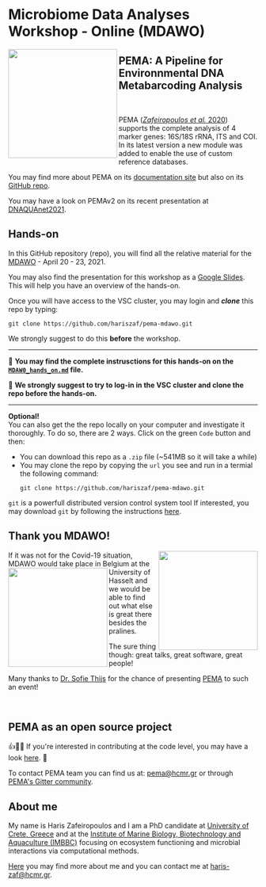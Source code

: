 # Microbiome Data Analyses Workshop - Online (MDAWO)


<img src="https://camo.githubusercontent.com/762c1129f266494bbbb3faff3d673040cf7b1f19d45c6e13f49b08de12f5116a/68747470733a2f2f692e70617374652e706963732f38373031383966616466363638613935386338616163383366333865373939632e706e67" width= 220px; align="left"  />

## PEMA: A Pipeline for Environnmental DNA Metabarcoding Analysis 

<br/>

PEMA ([*Zafeiropoulos et al.* 2020](https://academic.oup.com/gigascience/article/9/3/giaa022/5803335))
supports the complete analysis of 4 marker genes: 16S/18S rRNA, ITS and COI.
In its latest version a new module was added to enable the use of custom reference databases. 

You may find more about PEMA on its [documentation site](http://pema.hcmr.gr/)
but also on its [GitHub repo](https://github.com/hariszaf/pema). 


You may have a look on PEMAv2 on its recent presentation at [DNAQUAnet2021](https://www.youtube.com/watch?v=kht_LKMmB6w).


## Hands-on 


In this GitHub repository (repo), you will find all the relative material for the [MDAWO](https://mdawo.meetinghand.com/) - April 20 - 23, 2021.

You may also find the presentation for this workshop as a [Google Slides](https://docs.google.com/presentation/d/1wTDkCBEC8MkQDr6efGE0xsluO87GB-5thnMGIdNb_tY/edit?usp=sharing).
This will help you have an overview of the hands-on.

Once you will have access to the VSC cluster, you may login and ***clone*** this repo by typing:

```
git clone https://github.com/hariszaf/pema-mdawo.git
```  

We strongly suggest to do this  **before** the workshop. 

-----------------------
💯 **You may find the complete instrusctions for this hands-on on the [`MDAW0_hands_on.md`](https://docs.google.com/presentation/d/1e7XfTPQ-Drr9kcEFUw8vEIOYdMtzVIoeIupAR1a-oO8/edit?usp=sharing) file.**

💯 **We strongly suggest to try to log-in in the VSC cluster and clone the repo before the hands-on.** 

-----------------------



**Optional!**<br/>
You can also get the the repo locally on your computer and investigate it thoroughly. 
To do so, there are 2 ways. 
Click on the green `Code` button and then: 
* You can download this repo as a `.zip` file (~541MB so it will take a while)
* You may clone the repo by copying the `url` you see and run in a termial the following command:
   ```
   git clone https://github.com/hariszaf/pema-mdawo.git
   ```  

`git` is a powerfull distributed version control system tool
If interested, you may download `git` by following the instructions 
[here](https://www.atlassian.com/git/tutorials/install-git). 



## Thank you MDAWO! 
<img src="https://static6.depositphotos.com/1003580/615/i/600/depositphotos_6150624-stock-photo-kid-with-chocolate.jpg" width= 200px;  align="right">
If it was not for the Covid-19 situation, MDAWO would take place in Belgium at the  
<img src="https://liquorcity.co.za/images/thumbs/0001838_stella-artois-nrb-6-x-330ml_600.jpeg"
width = 200px; align="left">
University of Hasselt and we would be able to find out what else is great there besides the pralines. 

The sure thing though: great talks, great software, great people!  

Many thanks to [Dr. Sofie Thijs](https://www.linkedin.com/in/sofiethijs/?originalSubdomain=be) for the chance of presenting 
[PEMA](http://pema.hcmr.gr/) to such an event! 

<br/>

## PEMA as an open source project

👍🥳💯
If you're interested in contributing at the code level, you may have a look [here](https://github.com/hariszaf/pema/blob/master/CONTRIBUTING.md).
💯


To contact PEMA team you can find us at: 
pema@hcmr.gr or through [PEMA's Gitter community](https://gitter.im/pema-helpdesk/community).




## About me
My name is Haris Zafeiropoulos and I am a PhD candidate at [University of Crete, Greece](http://biology.uoc.gr/) and at the [Institute of Marine Biology, Biotechnology and Aquaculture (IMBBC)](https://imbbc.hcmr.gr/) focusing on ecosystem functioning and microbial interactions via computational methods.

[Here](https://hariszaf.github.io/) you may find more about me and you can contact me at
haris-zaf@hcmr.gr.
